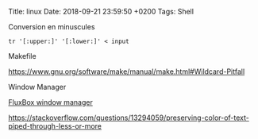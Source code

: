 Title:  linux
Date:   2018-09-21 23:59:50 +0200
Tags: Shell


Conversion en minuscules

	tr '[:upper:]' '[:lower:]' < input

Makefile

<https://www.gnu.org/software/make/manual/make.html#Wildcard-Pitfall>

Window Manager

[FluxBox window manager](http://fluxbox.org/)

<https://stackoverflow.com/questions/13294059/preserving-color-of-text-piped-through-less-or-more>

